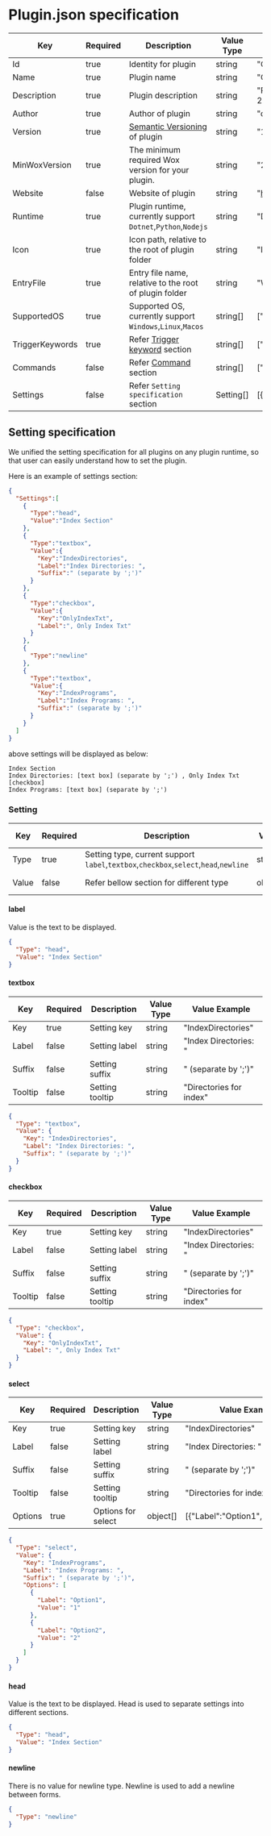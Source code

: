 # Plugin.json specification

| Key             | Required | Description                                                  | Value Type | Value Example                                          |
|-----------------|----------|--------------------------------------------------------------|------------|--------------------------------------------------------|
| Id              | true     | Identity for plugin                                          | string     | "CEA0FDFC6D3B4085823D60DC76F28855"                     |
| Name            | true     | Plugin name                                                  | string     | "Calculator"                                           |
| Description     | true     | Plugin description                                           | string     | "Provide mathematical calculations.(Try 5*3-2 in Wox)" |
| Author          | true     | Author of plugin                                             | string     | "cxfksword"                                            |
| Version         | true     | [Semantic Versioning](https://semver.org/) of plugin         | string     | "1.0.0"                                                |
| MinWoxVersion   | true     | The minimum required Wox version for your plugin.            | string     | "2.0.0"                                                |
| Website         | false    | Website of plugin                                            | string     | "https://github.com/Wox-launcher/Wox"                  |
| Runtime         | true     | Plugin runtime, currently support `Dotnet`,`Python`,`Nodejs` | string     | "Dotnet"                                               |
| Icon            | true     | Icon path, relative to the root of plugin folder             | string     | "Images\\calculator.png"                               |
| EntryFile       | true     | Entry file name, relative to the root of plugin folder       | string     | "Wox.Plugin.Calculator.dll"                            |
| SupportedOS     | true     | Supported OS, currently support `Windows`,`Linux`,`Macos`    | string[]   | ["Windows","Linux","Macos"]                            |
| TriggerKeywords | true     | Refer [Trigger keyword](Query.md) section                    | string[]   | ["pm","wpm"]                                           |
| Commands        | false    | Refer [Command](Query.md) section                            | string[]   | ["install","uninstall"]                                |
| Settings        | false    | Refer `Setting specification` section                        | Setting[]  | [{"Type":"head", "Value":{}}]                          |

## Setting specification

We unified the setting specification for all plugins on any plugin runtime, so that user can easily understand how to set the plugin.

Here is an example of settings section:
```json
{
  "Settings":[
    {
      "Type":"head",
      "Value":"Index Section"
    },
    {
      "Type":"textbox",
      "Value":{
        "Key":"IndexDirectories",
        "Label":"Index Directories: ",
        "Suffix":" (separate by ';')"
      }
    },
    {
      "Type":"checkbox",
      "Value":{
        "Key":"OnlyIndexTxt",
        "Label":", Only Index Txt"
      }
    },
    {
      "Type":"newline"
    },
    {
      "Type":"textbox",
      "Value":{
        "Key":"IndexPrograms",
        "Label":"Index Programs: ",
        "Suffix":" (separate by ';')"
      }
    }
  ]
}
```
above settings will be displayed as below:
```
Index Section
Index Directories: [text box] (separate by ';') , Only Index Txt [checkbox]
Index Programs: [text box] (separate by ';') 
```

### Setting
| Key    | Required | Description                                                                          | Value Type    | Value Example   |
|--------|----------|--------------------------------------------------------------------------------------|---------------|-----------------|
| Type   | true     | Setting type, current support `label`,`textbox`,`checkbox`,`select`,`head`,`newline` | string        | "head"          |
| Value  | false    | Refer bellow section for different type                                              | object/string | "head name"     |

#### label
Value is the text to be displayed.
```json
{
  "Type": "head",
  "Value": "Index Section"
}
```

#### textbox
| Key      | Required | Description                                                | Value Type | Value Example                        |
|----------|----------|------------------------------------------------------------|------------|--------------------------------------|
| Key      | true     | Setting key                                                | string     | "IndexDirectories"                   |
| Label    | false    | Setting label                                              | string     | "Index Directories: "                |
| Suffix   | false    | Setting suffix                                             | string     | " (separate by ';')"                 |
| Tooltip  | false    | Setting tooltip                                            | string     | "Directories for index"              |

```json
{
  "Type": "textbox",
  "Value": {
    "Key": "IndexDirectories",
    "Label": "Index Directories: ",
    "Suffix": " (separate by ';')"
  }
}
```

#### checkbox
| Key      | Required | Description                                                | Value Type | Value Example                        |
|----------|----------|------------------------------------------------------------|------------|--------------------------------------|
| Key      | true     | Setting key                                                | string     | "IndexDirectories"                   |
| Label    | false    | Setting label                                              | string     | "Index Directories: "                |
| Suffix   | false    | Setting suffix                                             | string     | " (separate by ';')"                 |
| Tooltip  | false    | Setting tooltip                                            | string     | "Directories for index"              |

```json
{
  "Type": "checkbox",
  "Value": {
    "Key": "OnlyIndexTxt",
    "Label": ", Only Index Txt"
  }
}
```

#### select
| Key      | Required | Description        | Value Type | Value Example                        |
|----------|----------|--------------------|------------|--------------------------------------|
| Key      | true     | Setting key        | string     | "IndexDirectories"                   |
| Label    | false    | Setting label      | string     | "Index Directories: "                |
| Suffix   | false    | Setting suffix     | string     | " (separate by ';')"                 |
| Tooltip  | false    | Setting tooltip    | string     | "Directories for index"              |
| Options  | true     | Options for select | object[]   | [{"Label":"Option1","Value":"1"}]    |

```json
{
  "Type": "select",
  "Value": {
    "Key": "IndexPrograms",
    "Label": "Index Programs: ",
    "Suffix": " (separate by ';')",
    "Options": [
      {
        "Label": "Option1",
        "Value": "1"
      },
      {
        "Label": "Option2",
        "Value": "2"
      }
    ]
  }
}
```
#### head
Value is the text to be displayed. Head is used to separate settings into different sections.
```json
{
  "Type": "head",
  "Value": "Index Section"
}
```

#### newline
There is no value for newline type. Newline is used to add a newline between forms.
```json
{
  "Type": "newline"
}
```